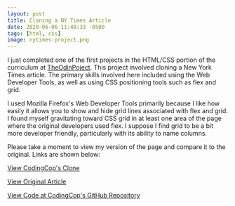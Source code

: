 ```yaml
---
layout: post
title: Cloning a NY Times Article
date: 2020-06-06 11:40:33 -0500
tags: [html, css]
image: nytimes-project.png
---
```

I just completed one of the first projects in the HTML/CSS portion of the curriculum at [TheOdinPoject](https://theodinproject.org). This project involved cloning a New York Times article. The primary skills involved here included using the Web Developer Tools, as well as using CSS positioning tools such as flex and grid.

I used Mozilla Firefox's Web Developer Tools primarily because I like how easily it allows you to show and hide grid lines associated with flex and grid. I found myself gravitating toward CSS grid in at least one area of the page where the original developers used flex. I suppose I find grid to be a bit more developer friendly, particularly with its ability to name columns.

Please take a moment to view my version of the page and compare it to the original. Links are shown below:

[View CodingCop's Clone](http://htmlpreview.github.io/?https://github.com/cleve703/nytimes/blob/master/detection-of-waves-in-space-buttresses-landmark-theory-of-big-bang.html)

[View Original Article](http://www.nytimes.com/2014/03/18/science/space/detection-of-waves-in-space-buttresses-landmark-theory-of-big-bang.html?_r=0)

[View Code at CodingCop's GitHub Repository](https://github.com/cleve703/nytimes)